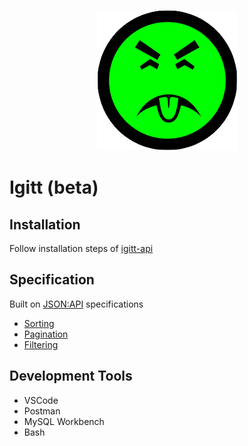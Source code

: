 <p align="center"><img src="docs/logo.png" alt="Igitt Logo"></p>

# Igitt (beta)

## Installation

Follow installation steps of [igitt-api](https://github.com/hirenchhatbar/igitt-api#installation)

## Specification

Built on [JSON:API](https://jsonapi.org) specifications

- [Sorting](https://jsonapi.org/format/#fetching-sorting)
- [Pagination](https://jsonapi.org/format/#fetching-pagination)
- [Filtering](https://jsonapi.org/format/#fetching-filtering)

## Development Tools

- VSCode
- Postman
- MySQL Workbench
- Bash